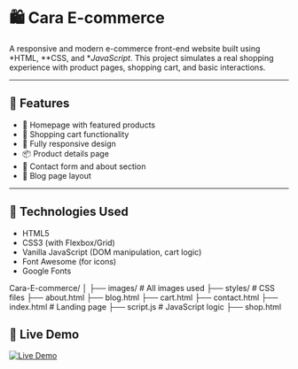 # 🛍 Cara E-commerce

A responsive and modern e-commerce front-end website built using *HTML, **CSS, and **JavaScript*. This project simulates a real shopping experience with product pages, shopping cart, and basic interactions.

---

## 🚀 Features

- 🧾 Homepage with featured products
- 🛒 Shopping cart functionality
- 📱 Fully responsive design
- 📦 Product details page
- 📨 Contact form and about section
- 📝 Blog page layout

---

## 🔧 Technologies Used

- HTML5
- CSS3 (with Flexbox/Grid)
- Vanilla JavaScript (DOM manipulation, cart logic)
- Font Awesome (for icons)
- Google Fonts

Cara-E-commerce/
│
├── images/             # All images used
├── styles/             # CSS files
├── about.html
├── blog.html
├── cart.html
├── contact.html
├── index.html          # Landing page
├── script.js           # JavaScript logic
├── shop.html

## 🔗 Live Demo

[![Live Demo](https://img.shields.io/badge/Netlify-View%20Site-brightgreen?style=for-the-badge&logo=netlify)](https://cara-e-commerce-app.netlify.app/)

